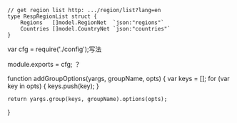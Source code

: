 
```
// get region list http: .../region/list?lang=en
type RespRegionList struct {
	Regions   []model.RegionNet  `json:"regions"`
	Countries []model.CountryNet `json:"countries"`
}
```
var cfg = require('./config');写法

module.exports = cfg; ？

function addGroupOptions(yargs, groupName, opts) {
    var keys = [];
    for (var key in opts) {
        keys.push(key);
    }

    return yargs.group(keys, groupName).options(opts);
}
